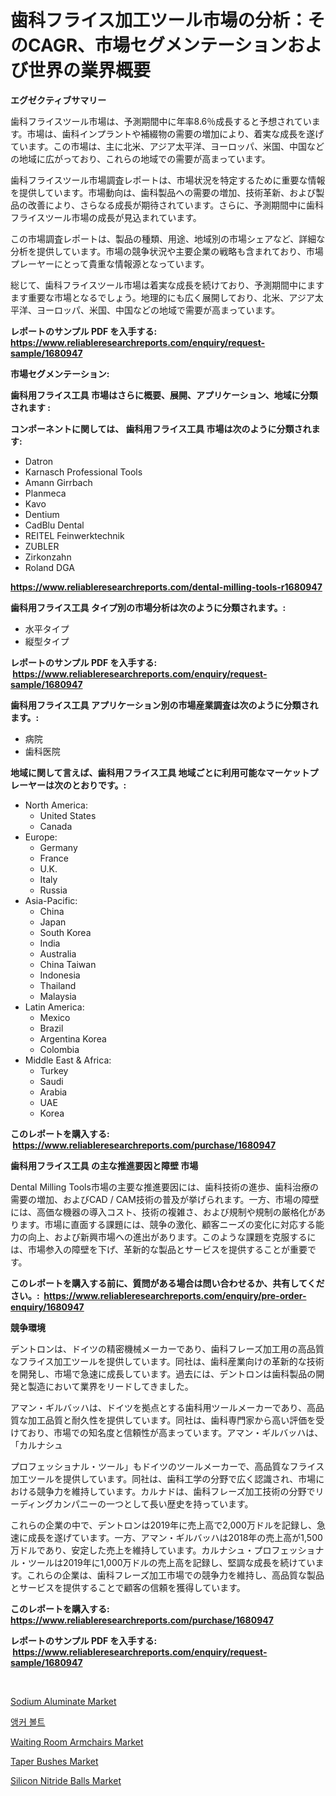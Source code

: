 <p><h1>歯科フライス加工ツール市場の分析：そのCAGR、市場セグメンテーションおよび世界の業界概要</h1></p><p><strong>エグゼクティブサマリー</strong></p>
<p><p>歯科フライスツール市場は、予測期間中に年率8.6％成長すると予想されています。市場は、歯科インプラントや補綴物の需要の増加により、着実な成長を遂げています。この市場は、主に北米、アジア太平洋、ヨーロッパ、米国、中国などの地域に広がっており、これらの地域での需要が高まっています。</p><p>歯科フライスツール市場調査レポートは、市場状況を特定するために重要な情報を提供しています。市場動向は、歯科製品への需要の増加、技術革新、および製品の改善により、さらなる成長が期待されています。さらに、予測期間中に歯科フライスツール市場の成長が見込まれています。</p><p>この市場調査レポートは、製品の種類、用途、地域別の市場シェアなど、詳細な分析を提供しています。市場の競争状況や主要企業の戦略も含まれており、市場プレーヤーにとって貴重な情報源となっています。</p><p>総じて、歯科フライスツール市場は着実な成長を続けており、予測期間中にますます重要な市場となるでしょう。地理的にも広く展開しており、北米、アジア太平洋、ヨーロッパ、米国、中国などの地域で需要が高まっています。</p></p>
<p><strong>レポートのサンプル PDF を入手する: <a href="https://www.reliableresearchreports.com/enquiry/request-sample/1680947">https://www.reliableresearchreports.com/enquiry/request-sample/1680947</a></strong></p>
<p><strong>市場セグメンテーション:</strong></p>
<p><strong> 歯科用フライス工具 市場はさらに概要、展開、アプリケーション、地域に分類されます :</strong></p>
<p><strong>コンポーネントに関しては、 歯科用フライス工具 市場は次のように分類されます: &nbsp;</strong></p>
<p><ul><li>Datron</li><li>Karnasch Professional Tools</li><li>Amann Girrbach</li><li>Planmeca</li><li>Kavo</li><li>Dentium</li><li>CadBlu Dental</li><li>REITEL Feinwerktechnik</li><li>ZUBLER</li><li>Zirkonzahn</li><li>Roland DGA</li></ul></p>
<p><strong><a href="https://www.reliableresearchreports.com/dental-milling-tools-r1680947">https://www.reliableresearchreports.com/dental-milling-tools-r1680947</a></strong></p>
<p><strong> 歯科用フライス工具 タイプ別の市場分析は次のように分類されます。:</strong></p>
<p><ul><li>水平タイプ</li><li>縦型タイプ</li></ul></p>
<p><strong>レポートのサンプル PDF を入手する: &nbsp;<a href="https://www.reliableresearchreports.com/enquiry/request-sample/1680947">https://www.reliableresearchreports.com/enquiry/request-sample/1680947</a></strong></p>
<p><strong> 歯科用フライス工具 アプリケーション別の市場産業調査は次のように分類されます。:</strong></p>
<p><ul><li>病院</li><li>歯科医院</li></ul></p>
<p><strong>地域に関して言えば、歯科用フライス工具 地域ごとに利用可能なマーケットプレーヤーは次のとおりです。:</strong></p>
<p><ul>
    <li>
        North America:
        <ul>
            <li>United States</li>
            <li>Canada</li>
        </ul>
    </li>
    <li>
        Europe:
        <ul>
            <li>Germany</li>
            <li>France</li>
            <li>U.K.</li>
            <li>Italy</li>
            <li>Russia</li>
        </ul>
    </li>
    <li>
        Asia-Pacific:
        <ul>
            <li>China</li>
            <li>Japan</li>
            <li>South Korea</li>
            <li>India</li>
            <li>Australia</li>
            <li>China Taiwan</li>
            <li>Indonesia</li>
            <li>Thailand</li>
            <li>Malaysia</li>
        </ul>
    </li>
    <li>
        Latin America:
        <ul>
            <li>Mexico</li>
            <li>Brazil</li>
            <li>Argentina Korea</li>
            <li>Colombia</li>
        </ul>
    </li>
    <li>
        Middle East & Africa:
        <ul>
            <li>Turkey</li>
            <li>Saudi</li>
            <li>Arabia</li>
            <li>UAE</li>
            <li>Korea</li>
        </ul>
    </li>
    </ul></p>
<p><strong>このレポートを購入する: &nbsp;<a href="https://www.reliableresearchreports.com/purchase/1680947">https://www.reliableresearchreports.com/purchase/1680947</a></strong></p>
<p><strong>歯科用フライス工具 の主な推進要因と障壁 市場</strong></p>
<p><p>Dental Milling Tools市場の主要な推進要因には、歯科技術の進歩、歯科治療の需要の増加、およびCAD / CAM技術の普及が挙げられます。一方、市場の障壁には、高価な機器の導入コスト、技術の複雑さ、および規制や規制の厳格化があります。市場に直面する課題には、競争の激化、顧客ニーズの変化に対応する能力の向上、および新興市場への進出があります。このような課題を克服するには、市場参入の障壁を下げ、革新的な製品とサービスを提供することが重要です。</p></p>
<p><strong>このレポートを購入する前に、質問がある場合は問い合わせるか、共有してください。:&nbsp; <a href="https://www.reliableresearchreports.com/enquiry/pre-order-enquiry/1680947">https://www.reliableresearchreports.com/enquiry/pre-order-enquiry/1680947</a></strong></p>
<p><strong>競争環境</strong></p>
<p><p>デントロンは、ドイツの精密機械メーカーであり、歯科フレーズ加工用の高品質なフライス加工ツールを提供しています。同社は、歯科産業向けの革新的な技術を開発し、市場で急速に成長しています。過去には、デントロンは歯科製品の開発と製造において業界をリードしてきました。</p><p>アマン・ギルバッハは、ドイツを拠点とする歯科用ツールメーカーであり、高品質な加工品質と耐久性を提供しています。同社は、歯科専門家から高い評価を受けており、市場での知名度と信頼性が高まっています。アマン・ギルバッハは、「カルナシュ</p><p>プロフェッショナル・ツール」もドイツのツールメーカーで、高品質なフライス加工ツールを提供しています。同社は、歯科工学の分野で広く認識され、市場における競争力を維持しています。カルナドは、歯科フレーズ加工技術の分野でリーディングカンパニーの一つとして長い歴史を持っています。</p><p>これらの企業の中で、デントロンは2019年に売上高で2,000万ドルを記録し、急速に成長を遂げています。一方、アマン・ギルバッハは2018年の売上高が1,500万ドルであり、安定した売上を維持しています。カルナシュ・プロフェッショナル・ツールは2019年に1,000万ドルの売上高を記録し、堅調な成長を続けています。これらの企業は、歯科フレーズ加工市場での競争力を維持し、高品質な製品とサービスを提供することで顧客の信頼を獲得しています。</p></p>
<p><strong>このレポートを購入する: &nbsp; <a href="https://www.reliableresearchreports.com/purchase/1680947">https://www.reliableresearchreports.com/purchase/1680947</a></strong></p>
<p><strong>レポートのサンプル PDF を入手する: &nbsp;<a href="https://www.reliableresearchreports.com/enquiry/request-sample/1680947">https://www.reliableresearchreports.com/enquiry/request-sample/1680947</a></strong><strong></strong></p>
<p>&nbsp;</p>
<p><p><a href="https://issuu.com/reportprime-2/docs/sodium-aluminate-market-size-2030.pptx">Sodium Aluminate Market</a></p><p><a href="https://github.com/Tristiarton768456/Market-Research-Report-List-1/blob/main/470293629973.md">앵커 볼트</a></p><p><a href="https://three-jumbo-f6d.notion.site/Waiting-Room-Armchairs-Market-Trends-Forecast-and-Competitive-Analysis-to-2031-8b3a4680cad24809b9a7456fde24b707">Waiting Room Armchairs Market</a></p><p><a href="https://view.publitas.com/reportprime-1/taper-bushes-market-report-reveals-the-latest-trends-and-growth-opportunities-of-this-market/">Taper Bushes Market</a></p><p><a href="https://issuu.com/reportprime-2/docs/silicon-nitride-balls-market-size-2030.pptx">Silicon Nitride Balls Market</a></p></p>